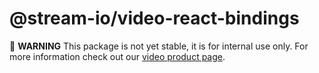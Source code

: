 # @stream-io/video-react-bindings

🚧 **WARNING** This package is not yet stable, it is for internal use only. For more information check out our [video product page](https://getstream.io/video/).
